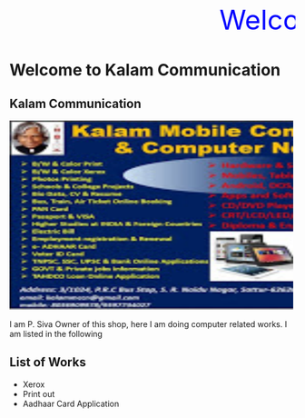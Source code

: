 <html>
<marquee behavior="scroll" direction="left"> <font size="20" color="blue"> Welcome to Kalam Communication </font></marquee>
</html>

# Welcome to Kalam Communication 

<html>
<body>

<h2>Kalam Communication</h2>
<img src="im1.jpeg" alt="Trulli" width="500" height="333">

</body>
</html>

<p> I am P. Siva Owner of this shop, here I am doing computer related works. I am listed in the following  </p>


## List of Works
* Xerox
* Print out
* Aadhaar Card Application
